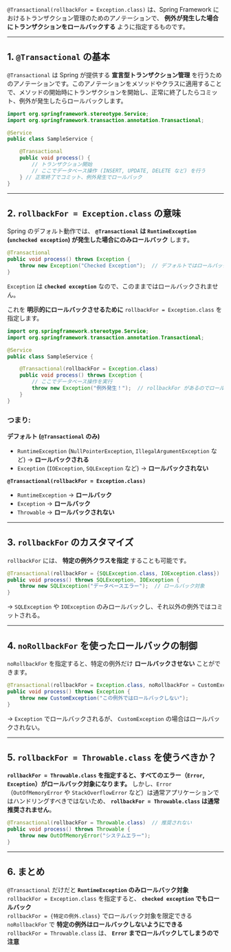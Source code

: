 `@Transactional(rollbackFor = Exception.class)` は、Spring Framework におけるトランザクション管理のためのアノテーションで、 **例外が発生した場合にトランザクションをロールバックする** ように指定するものです。

---

## **1. `@Transactional` の基本**
`@Transactional` は Spring が提供する **宣言型トランザクション管理** を行うためのアノテーションです。このアノテーションをメソッドやクラスに適用することで、メソッドの開始時にトランザクションを開始し、正常に終了したらコミット、例外が発生したらロールバックします。

```java
import org.springframework.stereotype.Service;
import org.springframework.transaction.annotation.Transactional;

@Service
public class SampleService {

    @Transactional
    public void process() {
        // トランザクション開始
        // ここでデータベース操作 (INSERT, UPDATE, DELETE など) を行う
    } // 正常終了でコミット、例外発生でロールバック
}
```

---

## **2. `rollbackFor = Exception.class` の意味**
Spring のデフォルト動作では、 **`@Transactional` は `RuntimeException` (`unchecked exception`) が発生した場合にのみロールバック** します。

```java
@Transactional
public void process() throws Exception {
    throw new Exception("Checked Exception");  // デフォルトではロールバックされない
}
```

`Exception` は **`checked exception`** なので、このままではロールバックされません。

これを **明示的にロールバックさせるために** `rollbackFor = Exception.class` を指定します。

```java
import org.springframework.stereotype.Service;
import org.springframework.transaction.annotation.Transactional;

@Service
public class SampleService {

    @Transactional(rollbackFor = Exception.class)
    public void process() throws Exception {
        // ここでデータベース操作を実行
        throw new Exception("例外発生！");  // rollbackFor があるのでロールバックされる
    }
}
```

### **つまり:**
 **デフォルト (`@Transactional` のみ)**
- `RuntimeException` (`NullPointerException`, `IllegalArgumentException` など) → **ロールバックされる**
- `Exception` (`IOException`, `SQLException` など) → **ロールバックされない**

 **`@Transactional(rollbackFor = Exception.class)`**
- `RuntimeException` → **ロールバック**
- `Exception` → **ロールバック**
- `Throwable` → **ロールバックされない**

---

## **3. `rollbackFor` のカスタマイズ**
`rollbackFor` には、 **特定の例外クラスを指定** することも可能です。

```java
@Transactional(rollbackFor = {SQLException.class, IOException.class})
public void process() throws SQLException, IOException {
    throw new SQLException("データベースエラー");  // ロールバック対象
}
```
→ `SQLException` や `IOException` のみロールバックし、それ以外の例外ではコミットされる。

---

## **4. `noRollbackFor` を使ったロールバックの制御**
`noRollbackFor` を指定すると、特定の例外だけ **ロールバックさせない** ことができます。

```java
@Transactional(rollbackFor = Exception.class, noRollbackFor = CustomException.class)
public void process() throws Exception {
    throw new CustomException("この例外ではロールバックしない");
}
```
→ `Exception` でロールバックされるが、 `CustomException` の場合はロールバックされない。

---

## **5. `rollbackFor = Throwable.class` を使うべきか？**
**`rollbackFor = Throwable.class` を指定すると、すべてのエラー（`Error`, `Exception`）がロールバック対象になります。**
しかし、`Error`（`OutOfMemoryError` や `StackOverflowError` など）は通常アプリケーションではハンドリングすべきではないため、 **`rollbackFor = Throwable.class` は通常推奨されません**。

```java
@Transactional(rollbackFor = Throwable.class)  // 推奨されない
public void process() throws Throwable {
    throw new OutOfMemoryError("システムエラー");
}
```

---

## **6. まとめ**
 `@Transactional` だけだと **`RuntimeException` のみロールバック対象**  
 `rollbackFor = Exception.class` を指定すると、 **`checked exception` でもロールバック**  
 `rollbackFor = {特定の例外.class}` でロールバック対象を限定できる  
 `noRollbackFor` で **特定の例外はロールバックしないようにできる**  
 `rollbackFor = Throwable.class` は、 **`Error` までロールバックしてしまうので注意**  
